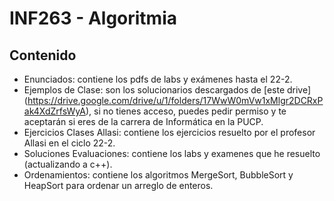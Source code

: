 # INF263 - Algoritmia
## Contenido
* Enunciados: contiene los pdfs de labs y exámenes hasta el 22-2.
* Ejemplos de Clase: son los solucionarios descargados de [este drive] (https://drive.google.com/drive/u/1/folders/17WwW0mVw1xMlgr2DCRxPak4XdZrfsWyA), si no tienes acceso, puedes pedir permiso y te aceptarán si eres de la carrera de Informática en la PUCP.
* Ejercicios Clases Allasi: contiene los ejercicios resuelto por el profesor Allasi en el ciclo 22-2.
* Soluciones Evaluaciones: contiene los labs y examenes que he resuelto (actualizando a c++).
* Ordenamientos: contiene los algoritmos MergeSort, BubbleSort y HeapSort para ordenar un arreglo de enteros.
